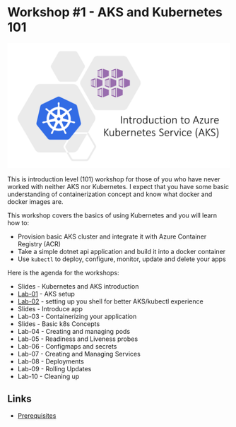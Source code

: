 # Workshop #1 - AKS and Kubernetes 101

![logo](images/logo.png)

This is introduction level (101) workshop for those of you who have never worked with neither AKS nor Kubernetes. I expect that you have some basic understanding of containerization concept and know what docker and docker images are. 

This workshop covers the basics of using Kubernetes and you will learn how to:
 * Provision basic AKS cluster and integrate it with Azure Container Registry (ACR)
 * Take a simple dotnet api application and build it into a docker container
 * Use `kubectl` to deploy, configure, monitor, update and delete your apps 

Here is the agenda for the workshops:
 
 * Slides - Kubernetes and AKS introduction
 * [Lab-01](labs/lab-01/readme.md) - AKS setup
 * [Lab-02](labs/lab-02/readme.md) - setting up you shell for better AKS/kubectl experience
 * Slides - Introduce app
 * Lab-03 - Containerizing your application
 * Slides - Basic k8s Concepts 
 * Lab-04 - Creating and managing pods
 * Lab-05 - Readiness and Liveness probes
 * Lab-06 - Configmaps and secrets
 * Lab-07 - Creating and Managing Services
 * Lab-08 - Deployments
 * Lab-09 - Rolling Updates
 * Lab-10 - Cleaning up

## Links

* [Prerequisites](prerequisites.md)
